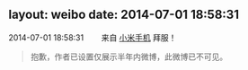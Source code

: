 layout: weibo
date: 2014-07-01 18:58:31
---
<meta name="referrer" content="no-referrer" />

2014-07-01 18:58:31  &nbsp;&nbsp;&nbsp;&nbsp;&nbsp;&nbsp; 来自 <a href="http://app.weibo.com/t/feed/22zMnn" rel="nofollow">小米手机</a>
拜服！
>  抱歉，作者已设置仅展示半年内微博，此微博已不可见。 ​​​
